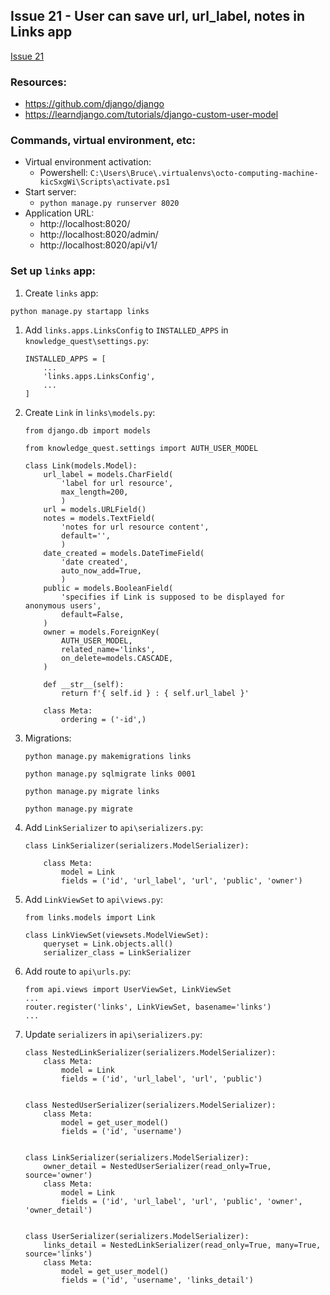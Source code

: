 ## Issue 21 - User can save url, url_label, notes in Links app
[Issue 21](https://github.com/jperez0917/octo-computing-machine/issues/21)

### Resources:

* https://github.com/django/django
* https://learndjango.com/tutorials/django-custom-user-model

### Commands, virtual environment, etc:

* Virtual environment activation:
    * Powershell: `C:\Users\Bruce\.virtualenvs\octo-computing-machine-kicSxgWi\Scripts\activate.ps1`
* Start server:
    * `python manage.py runserver 8020`
* Application URL:
    * http://localhost:8020/
    * http://localhost:8020/admin/
    * http://localhost:8020/api/v1/

### Set up `links` app:

1. Create `links` app:

`python manage.py startapp links`

1. Add `links.apps.LinksConfig` to `INSTALLED_APPS` in `knowledge_quest\settings.py`:
    ```
    INSTALLED_APPS = [
        ...
        'links.apps.LinksConfig',
        ...
    ]
    ```

1. Create `Link` in `links\models.py`:
    ```
    from django.db import models

    from knowledge_quest.settings import AUTH_USER_MODEL

    class Link(models.Model):
        url_label = models.CharField(
            'label for url resource',
            max_length=200,
            )
        url = models.URLField()
        notes = models.TextField(
            'notes for url resource content',
            default='',
            )
        date_created = models.DateTimeField(
            'date created',
            auto_now_add=True,
            )
        public = models.BooleanField(
            'specifies if Link is supposed to be displayed for anonymous users',
            default=False,
        )
        owner = models.ForeignKey(
            AUTH_USER_MODEL,
            related_name='links',
            on_delete=models.CASCADE,
        )

        def __str__(self):
            return f'{ self.id } : { self.url_label }'
        
        class Meta:
            ordering = ('-id',)
    ```

1. Migrations:

    `python manage.py makemigrations links`

    `python manage.py sqlmigrate links 0001`

    `python manage.py migrate links`

    `python manage.py migrate`

1. Add `LinkSerializer` to `api\serializers.py`:
    ```
    class LinkSerializer(serializers.ModelSerializer):

        class Meta:
            model = Link
            fields = ('id', 'url_label', 'url', 'public', 'owner')
    ```

1. Add `LinkViewSet` to `api\views.py`:
    ```
    from links.models import Link

    class LinkViewSet(viewsets.ModelViewSet):
        queryset = Link.objects.all()
        serializer_class = LinkSerializer
    ```

1. Add route to `api\urls.py`:
    ```
    from api.views import UserViewSet, LinkViewSet
    ...
    router.register('links', LinkViewSet, basename='links')
    ...
    ```

1. Update `serializers` in `api\serializers.py`:
    ```
    class NestedLinkSerializer(serializers.ModelSerializer):
        class Meta:
            model = Link
            fields = ('id', 'url_label', 'url', 'public')


    class NestedUserSerializer(serializers.ModelSerializer):
        class Meta:
            model = get_user_model()
            fields = ('id', 'username')


    class LinkSerializer(serializers.ModelSerializer):
        owner_detail = NestedUserSerializer(read_only=True, source='owner')
        class Meta:
            model = Link
            fields = ('id', 'url_label', 'url', 'public', 'owner', 'owner_detail')


    class UserSerializer(serializers.ModelSerializer):
        links_detail = NestedLinkSerializer(read_only=True, many=True, source='links')
        class Meta:
            model = get_user_model()
            fields = ('id', 'username', 'links_detail')
    ```

